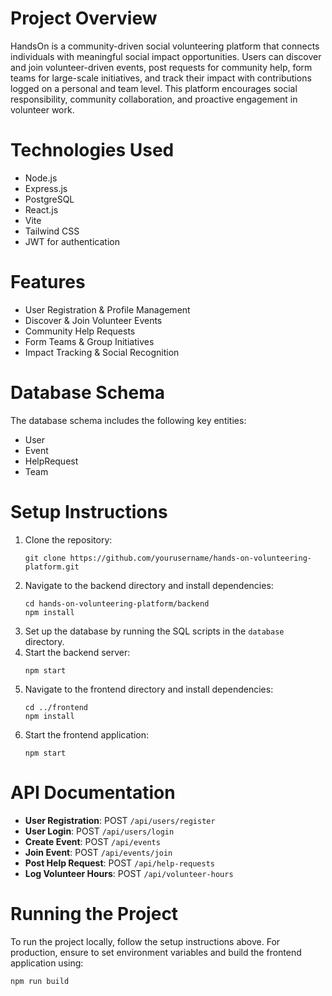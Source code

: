 # Project Overview
HandsOn is a community-driven social volunteering platform that connects individuals with meaningful social impact opportunities. Users can discover and join volunteer-driven events, post requests for community help, form teams for large-scale initiatives, and track their impact with contributions logged on a personal and team level. This platform encourages social responsibility, community collaboration, and proactive engagement in volunteer work.

# Technologies Used
- Node.js
- Express.js
- PostgreSQL
- React.js
- Vite
- Tailwind CSS
- JWT for authentication

# Features
- User Registration & Profile Management
- Discover & Join Volunteer Events
- Community Help Requests
- Form Teams & Group Initiatives
- Impact Tracking & Social Recognition

# Database Schema
The database schema includes the following key entities:
- User
- Event
- HelpRequest
- Team

# Setup Instructions
1. Clone the repository:
   ```
   git clone https://github.com/yourusername/hands-on-volunteering-platform.git
   ```
2. Navigate to the backend directory and install dependencies:
   ```
   cd hands-on-volunteering-platform/backend
   npm install
   ```
3. Set up the database by running the SQL scripts in the `database` directory.
4. Start the backend server:
   ```
   npm start
   ```
5. Navigate to the frontend directory and install dependencies:
   ```
   cd ../frontend
   npm install
   ```
6. Start the frontend application:
   ```
   npm start
   ```

# API Documentation
- **User Registration**: POST `/api/users/register`
- **User Login**: POST `/api/users/login`
- **Create Event**: POST `/api/events`
- **Join Event**: POST `/api/events/join`
- **Post Help Request**: POST `/api/help-requests`
- **Log Volunteer Hours**: POST `/api/volunteer-hours`

# Running the Project
To run the project locally, follow the setup instructions above. For production, ensure to set environment variables and build the frontend application using:
```
npm run build
```